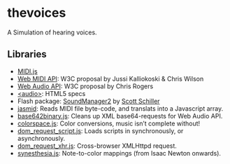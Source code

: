# thevoices

A Simulation of hearing voices.

## Libraries

* [MIDI.js](https://github.com/mudcube/MIDI.js/)
* [Web MIDI API](http://webaudio.github.io/web-midi-api/): W3C proposal by Jussi Kalliokoski & Chris Wilson
* [Web Audio API](https://dvcs.w3.org/hg/audio/raw-file/tip/webaudio/specification.html): W3C proposal by Chris Rogers
* [&lt;audio&gt;](http://dev.w3.org/html5/spec/Overview.html): HTML5 specs
* Flash package: [SoundManager2](http://www.schillmania.com/projects/soundmanager2/) by [Scott Schiller](http://schillmania.com)
* [jasmid](https://github.com/gasman/jasmid): Reads MIDI file byte-code, and translats into a Javascript array.
* [base642binary.js](http://blog.danguer.com/2011/10/24/base64-binary-decoding-in-javascript/): Cleans up XML base64-requests for Web Audio API.
* [colorspace.js](./examples/inc/colorspace.js): Color conversions, music isn&rsquo;t complete without!
* [dom_request_script.js](./js/util/dom_request_script.js): Loads scripts in synchronously, or asynchronously.
* [dom_request_xhr.js](./js/util/dom_request_xhr.js): Cross-browser XMLHttpd request.
* [synesthesia.js](./js/midi/synesthesia.js): Note-to-color mappings (from Isaac Newton onwards).
